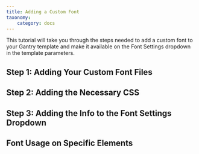 ```yaml
---
title: Adding a Custom Font
taxonomy:
    category: docs
---
```


This tutorial will take you through the steps needed to add a custom font to your Gantry template and make it available on the Font Settings dropdown in the template parameters.


Step 1: Adding Your Custom Font Files
--------------------------------------


Step 2: Adding the Necessary CSS
--------------------------------



Step 3: Adding the Info to the Font Settings Dropdown
-----------------------------------------------------


Font Usage on Specific Elements
-------------------------------

